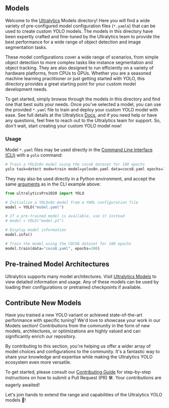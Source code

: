 ## Models

Welcome to the [Ultralytics](https://ultralytics.com) Models directory! Here you will find a wide variety of pre-configured model configuration files (`*.yaml`s) that can be used to create custom YOLO models. The models in this directory have been expertly crafted and fine-tuned by the Ultralytics team to provide the best performance for a wide range of object detection and image segmentation tasks.

These model configurations cover a wide range of scenarios, from simple object detection to more complex tasks like instance segmentation and object tracking. They are also designed to run efficiently on a variety of hardware platforms, from CPUs to GPUs. Whether you are a seasoned machine learning practitioner or just getting started with YOLO, this directory provides a great starting point for your custom model development needs.

To get started, simply browse through the models in this directory and find one that best suits your needs. Once you've selected a model, you can use the provided `*.yaml` file to train and deploy your custom YOLO model with ease. See full details at the Ultralytics [Docs](https://docs.ultralytics.com/models), and if you need help or have any questions, feel free to reach out to the Ultralytics team for support. So, don't wait, start creating your custom YOLO model now!

### Usage

Model `*.yaml` files may be used directly in the [Command Line Interface (CLI)](https://docs.ultralytics.com/usage/cli) with a `yolo` command:

```bash
# Train a YOLOv8n model using the coco8 dataset for 100 epochs
yolo task=detect mode=train model=yolov8n.yaml data=coco8.yaml epochs=100
```

They may also be used directly in a Python environment, and accept the same [arguments](https://docs.ultralytics.com/usage/cfg/) as in the CLI example above:

```python
from ultralyticsPro1020 import YOLO

# Initialize a YOLOv8n model from a YAML configuration file
model = YOLO("model.yaml")

# If a pre-trained model is available, use it instead
# model = YOLO("model.pt")

# Display model information
model.info()

# Train the model using the COCO8 dataset for 100 epochs
model.train(data="coco8.yaml", epochs=100)
```

## Pre-trained Model Architectures

Ultralytics supports many model architectures. Visit [Ultralytics Models](https://docs.ultralytics.com/models) to view detailed information and usage. Any of these models can be used by loading their configurations or pretrained checkpoints if available.

## Contribute New Models

Have you trained a new YOLO variant or achieved state-of-the-art performance with specific tuning? We'd love to showcase your work in our Models section! Contributions from the community in the form of new models, architectures, or optimizations are highly valued and can significantly enrich our repository.

By contributing to this section, you're helping us offer a wider array of model choices and configurations to the community. It's a fantastic way to share your knowledge and expertise while making the Ultralytics YOLO ecosystem even more versatile.

To get started, please consult our [Contributing Guide](https://docs.ultralytics.com/help/contributing) for step-by-step instructions on how to submit a Pull Request (PR) 🛠️. Your contributions are eagerly awaited!

Let's join hands to extend the range and capabilities of the Ultralytics YOLO models 🙏!
